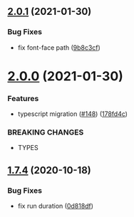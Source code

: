 ## [2.0.1](https://github.com/rfoel/run/compare/v2.0.0...v2.0.1) (2021-01-30)


### Bug Fixes

* fix font-face path ([9b8c3cf](https://github.com/rfoel/run/commit/9b8c3cfed52864141fc287d76067ef810520fd8c))

# [2.0.0](https://github.com/rfoel/run/compare/v1.7.4...v2.0.0) (2021-01-30)


### Features

* typescript migration ([#148](https://github.com/rfoel/run/issues/148)) ([178fd4c](https://github.com/rfoel/run/commit/178fd4c29a3c9ccf943d09dee5588bed92039590))


### BREAKING CHANGES

* TYPES

## [1.7.4](https://github.com/rfoel/run/compare/v1.7.3...v1.7.4) (2020-10-18)


### Bug Fixes

* fix run duration ([0d818df](https://github.com/rfoel/run/commit/0d818dfaff5daa479d78dd03f3cfb9fe87b422b9))
